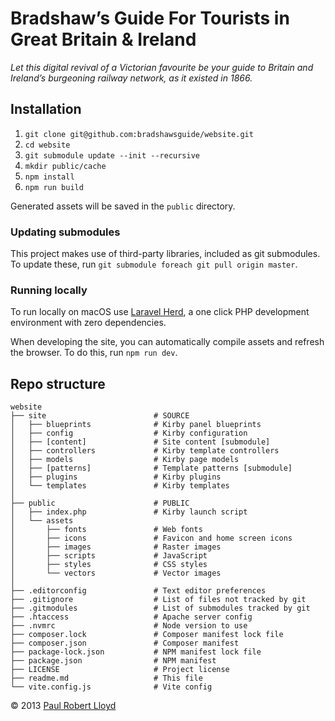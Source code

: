 # Bradshaw’s Guide For Tourists in Great Britain & Ireland

*Let this digital revival of a Victorian favourite be your guide to Britain and Ireland’s burgeoning railway network, as it existed in 1866.*

## Installation

1. `git clone git@github.com:bradshawsguide/website.git`
2. `cd website`
3. `git submodule update --init --recursive`
4. `mkdir public/cache`
5. `npm install`
6. `npm run build`

Generated assets will be saved in the `public` directory.

### Updating submodules

This project makes use of third-party libraries, included as git submodules. To update these, run `git submodule foreach git pull origin master`.

### Running locally

To run locally on macOS use [Laravel Herd](https://herd.laravel.com/), a one click PHP development environment with zero dependencies.

When developing the site, you can automatically compile assets and refresh the browser. To do this, run `npm run dev`.

## Repo structure

```text
website
├── site                        # SOURCE
│   ├── blueprints              # Kirby panel blueprints
│   ├── config                  # Kirby configuration
│   ├── [content]               # Site content [submodule]
│   ├── controllers             # Kirby template controllers
│   ├── models                  # Kirby page models
│   ├── [patterns]              # Template patterns [submodule]
│   ├── plugins                 # Kirby plugins
│   └── templates               # Kirby templates
│
├── public                      # PUBLIC
│   ├── index.php               # Kirby launch script
│   └── assets
│       ├── fonts               # Web fonts
│       ├── icons               # Favicon and home screen icons
│       ├── images              # Raster images
│       ├── scripts             # JavaScript
│       ├── styles              # CSS styles
│       └── vectors             # Vector images
│
├── .editorconfig               # Text editor preferences
├── .gitignore                  # List of files not tracked by git
├── .gitmodules                 # List of submodules tracked by git
├── .htaccess                   # Apache server config
├── .nvmrc                      # Node version to use
├── composer.lock               # Composer manifest lock file
├── composer.json               # Composer manifest
├── package-lock.json           # NPM manifest lock file
├── package.json                # NPM manifest
├── LICENSE                     # Project license
├── readme.md                   # This file
└── vite.config.js              # Vite config
```

© 2013 [Paul Robert Lloyd](https://paulrobertlloyd.com)
